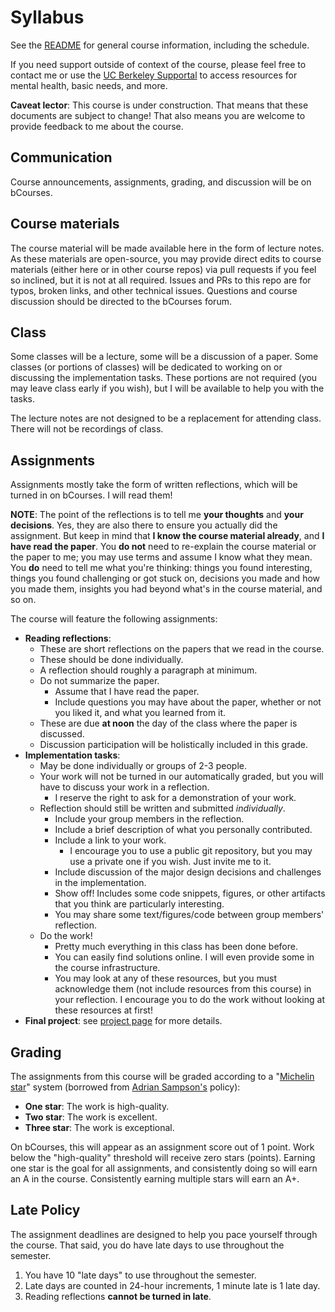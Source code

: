 # Syllabus

See the [README](README.md) for general course information, including the schedule.

If you need support outside of context of the course,
 please feel free to contact me 
 or use the [UC Berkeley Supportal](https://supportal.berkeley.edu/home)
 to access resources for mental health, basic needs, and more.

**Caveat lector**:
 This course is under construction.
 That means that these documents are subject to change!
 That also means you are welcome to provide feedback to me about the course.

## Communication

Course announcements, assignments, grading, and discussion will be on bCourses.

## Course materials

The course material will be made available here in the form of lecture notes.
As these materials are open-source,
 you may provide direct edits to course materials (either here or in other course repos)
 via pull requests if you feel so inclined, but it is not at all required.
Issues and PRs to this repo are for typos, broken links, and other technical issues.
Questions and course discussion should be directed to the bCourses forum.

## Class

Some classes will be a lecture, 
 some will be a discussion of a paper.
Some classes (or portions of classes) 
 will be dedicated to working on or discussing the implementation tasks.
These portions are not required (you may leave class early if you wish), 
 but I will be available to help you with the tasks.

The lecture notes are not designed to be a replacement for attending class.
There will not be recordings of class.

## Assignments

Assignments mostly take the form of written reflections, 
 which will be turned in on bCourses.
I will read them!

**NOTE**: The point of the reflections is to tell me **your thoughts** and **your decisions**.
Yes, they are also there to ensure you actually did the assignment. 
But keep in mind that **I know the course material already**, and **I have read the paper**.
You **do not** need to re-explain the course material or the paper to me;
 you may use terms and assume I know what they mean.
You **do** need to tell me what you're thinking:
 things you found interesting,
 things you found challenging or got stuck on,
 decisions you made and how you made them,
 insights you had beyond what's in the course material,
 and so on.

The course will feature the following assignments:
- **Reading reflections**:
  - These are short reflections on the papers that we read in the course.
  - These should be done individually.
  - A reflection should roughly a paragraph at minimum.
  - Do not summarize the paper.
    - Assume that I have read the paper.
    - Include questions you may have about the paper, 
        whether or not you liked it, 
        and what you learned from it.
  - These are due **at noon** the day of the class where the paper is discussed.
  - Discussion participation will be holistically included in this grade.
- **Implementation tasks**:
  - May be done individually or groups of 2-3 people.
  - Your work will not be turned in our automatically graded, 
    but you will have to discuss your work in a reflection.
    - I reserve the right to ask for a demonstration of your work.
  - Reflection should still be written and submitted _individually_.
    - Include your group members in the reflection.
    - Include a brief description of what you personally contributed.
    - Include a link to your work.
      - I encourage you to use a public git repository, 
        but you may use a private one if you wish. 
        Just invite me to it.
    - Include discussion of the major design decisions and challenges in the implementation.
    - Show off! Includes some code snippets, figures, or other artifacts that you think are particularly interesting.
    - You may share some text/figures/code between group members' reflection.
  - Do the work!
    - Pretty much everything in this class has been done before.
    - You can easily find solutions online. I will even provide some in the course infrastructure.
    - You may look at any of these resources, 
      but you must acknowledge them (not include resources from this course) in your reflection.
      I encourage you to do the work without looking at these resources at first!
- **Final project**: see [project page](project.md) for more details.

## Grading

The assignments from this course will be graded according to 
 a "[Michelin star](https://en.wikipedia.org/wiki/Michelin_Guide#Stars)" system
 (borrowed from [Adrian Sampson's](https://www.cs.cornell.edu/courses/cs6120/2023fa/syllabus/#grading) policy):
- **One star**: The work is high-quality.
- **Two star**: The work is excellent.
- **Three star**: The work is exceptional.

On bCourses, this will appear as an assignment score out of 1 point. 
Work below the "high-quality" threshold will receive zero stars (points).
Earning one star is the goal for all assignments, and consistently doing so will earn an A in the course.
Consistently earning multiple stars will earn an A+.

## Late Policy

The assignment deadlines are designed to help you pace yourself through the course.
That said, you do have late days to use throughout the semester.

1. You have 10 "late days" to use throughout the semester.
2. Late days are counted in 24-hour increments, 1 minute late is 1 late day.
3. Reading reflections **cannot be turned in late**.